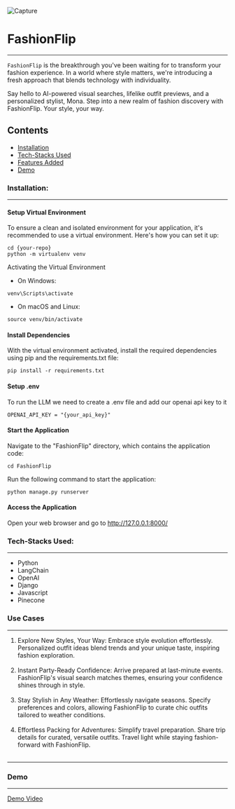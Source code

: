 ![Capture](https://res.cloudinary.com/dhhax6yae/image/upload/v1692450139/Screenshot_2023-08-19_at_6.27.34_PM_miqrv9.png)

# FashionFlip
---

`FashionFlip` is the breakthrough you've been waiting for to transform your fashion experience. In a world where style matters, we're introducing a fresh approach that blends technology with individuality.

Say hello to AI-powered visual searches, lifelike outfit previews, and a personalized stylist, Mona. Step into a new realm of fashion discovery with FashionFlip. Your style, your way.



Contents
---

* [Installation](#installation)
* [Tech-Stacks Used](#tech-stacks-used)
* [Features Added](#use-cases)
* [Demo](#demo)

### Installation:
---
#### Setup Virtual Environment

To ensure a clean and isolated environment for your application, it's recommended to use a virtual environment. Here's how you can set it up:

```
cd {your-repo}
python -m virtualenv venv
```
Activating the Virtual Environment
- On Windows:
```
venv\Scripts\activate
```

- On macOS and Linux:

```
source venv/bin/activate
```

#### Install Dependencies
With the virtual environment activated, install the required dependencies using pip and the requirements.txt file:
```
pip install -r requirements.txt
```
#### Setup .env
To run the LLM we need to create a .env file and add our openai api key to it 

```
OPENAI_API_KEY = "{your_api_key}"
```

#### Start the Application
Navigate to the "FashionFlip" directory, which contains the application code:
```
cd FashionFlip
```

Run the following command to start the application:
```
python manage.py runserver
```

#### Access the Application
Open your web browser and go to http://127.0.0.1:8000/ 

### Tech-Stacks Used:
---

- Python
- LangChain
- OpenAI
- Django
- Javascript
- Pinecone

### Use Cases
---
<ol>
<li>Explore New Styles, Your Way:
Embrace style evolution effortlessly. Personalized outfit ideas blend trends and your unique taste, inspiring fashion exploration.</li></br>
<li>Instant Party-Ready Confidence:
Arrive prepared at last-minute events. FashionFlip's visual search matches themes, ensuring your confidence shines through in style.
</li></br>
<li>Stay Stylish in Any Weather:
Effortlessly navigate seasons. Specify preferences and colors, allowing FashionFlip to curate chic outfits tailored to weather conditions.
</li></br>
<li>Effortless Packing for Adventures:
Simplify travel preparation. Share trip details for curated, versatile outfits. Travel light while staying fashion-forward with FashionFlip.
</li></br>
</ol>

--------
### Demo
---

[Demo Video](https://drive.google.com/file/d/1q9u5K001zdps-9WpUBGXJZHVkTzW2s9u/view?usp=sharing)

